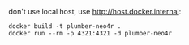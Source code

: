 
don't use local host, use http://host.docker.internal:
```
docker build -t plumber-neo4r .
docker run --rm -p 4321:4321 -d plumber-neo4r
```